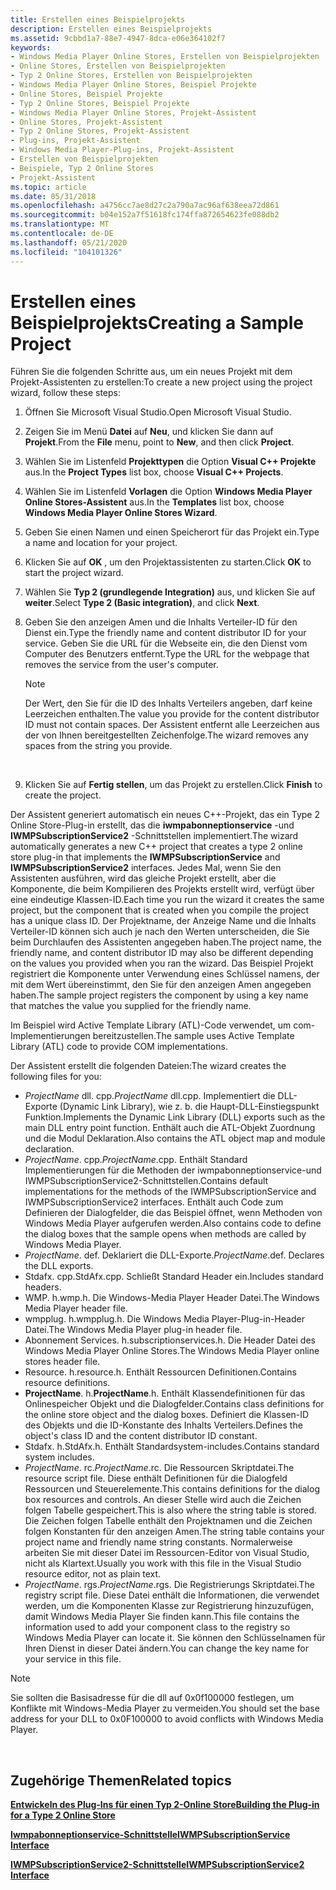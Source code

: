 ```yaml
---
title: Erstellen eines Beispielprojekts
description: Erstellen eines Beispielprojekts
ms.assetid: 9cbbd1a7-88e7-4947-8dca-e06e364102f7
keywords:
- Windows Media Player Online Stores, Erstellen von Beispielprojekten
- Online Stores, Erstellen von Beispielprojekten
- Typ 2 Online Stores, Erstellen von Beispielprojekten
- Windows Media Player Online Stores, Beispiel Projekte
- Online Stores, Beispiel Projekte
- Typ 2 Online Stores, Beispiel Projekte
- Windows Media Player Online Stores, Projekt-Assistent
- Online Stores, Projekt-Assistent
- Typ 2 Online Stores, Projekt-Assistent
- Plug-ins, Projekt-Assistent
- Windows Media Player-Plug-ins, Projekt-Assistent
- Erstellen von Beispielprojekten
- Beispiele, Typ 2 Online Stores
- Projekt-Assistent
ms.topic: article
ms.date: 05/31/2018
ms.openlocfilehash: a4756cc7ae8d27c2a790a7ac96af638eea72d861
ms.sourcegitcommit: b04e152a7f51618fc174ffa872654623fe088db2
ms.translationtype: MT
ms.contentlocale: de-DE
ms.lasthandoff: 05/21/2020
ms.locfileid: "104101326"
---
```

# <a name="creating-a-sample-project"></a><span data-ttu-id="e9882-117">Erstellen eines Beispielprojekts</span><span class="sxs-lookup"><span data-stu-id="e9882-117">Creating a Sample Project</span></span>

<span data-ttu-id="e9882-118">Führen Sie die folgenden Schritte aus, um ein neues Projekt mit dem Projekt-Assistenten zu erstellen:</span><span class="sxs-lookup"><span data-stu-id="e9882-118">To create a new project using the project wizard, follow these steps:</span></span>

1.  <span data-ttu-id="e9882-119">Öffnen Sie Microsoft Visual Studio.</span><span class="sxs-lookup"><span data-stu-id="e9882-119">Open Microsoft Visual Studio.</span></span>
2.  <span data-ttu-id="e9882-120">Zeigen Sie im Menü **Datei** auf **Neu**, und klicken Sie dann auf **Projekt**.</span><span class="sxs-lookup"><span data-stu-id="e9882-120">From the **File** menu, point to **New**, and then click **Project**.</span></span>
3.  <span data-ttu-id="e9882-121">Wählen Sie im Listenfeld **Projekttypen** die Option **Visual C++ Projekte** aus.</span><span class="sxs-lookup"><span data-stu-id="e9882-121">In the **Project Types** list box, choose **Visual C++ Projects**.</span></span>
4.  <span data-ttu-id="e9882-122">Wählen Sie im Listenfeld **Vorlagen** die Option **Windows Media Player Online Stores-Assistent** aus.</span><span class="sxs-lookup"><span data-stu-id="e9882-122">In the **Templates** list box, choose **Windows Media Player Online Stores Wizard**.</span></span>
5.  <span data-ttu-id="e9882-123">Geben Sie einen Namen und einen Speicherort für das Projekt ein.</span><span class="sxs-lookup"><span data-stu-id="e9882-123">Type a name and location for your project.</span></span>
6.  <span data-ttu-id="e9882-124">Klicken Sie auf **OK** , um den Projektassistenten zu starten.</span><span class="sxs-lookup"><span data-stu-id="e9882-124">Click **OK** to start the project wizard.</span></span>
7.  <span data-ttu-id="e9882-125">Wählen Sie **Typ 2 (grundlegende Integration)** aus, und klicken Sie auf **weiter**.</span><span class="sxs-lookup"><span data-stu-id="e9882-125">Select **Type 2 (Basic integration)**, and click **Next**.</span></span>
8.  <span data-ttu-id="e9882-126">Geben Sie den anzeigen Amen und die Inhalts Verteiler-ID für den Dienst ein.</span><span class="sxs-lookup"><span data-stu-id="e9882-126">Type the friendly name and content distributor ID for your service.</span></span> <span data-ttu-id="e9882-127">Geben Sie die URL für die Webseite ein, die den Dienst vom Computer des Benutzers entfernt.</span><span class="sxs-lookup"><span data-stu-id="e9882-127">Type the URL for the webpage that removes the service from the user's computer.</span></span>
    > [!Note]  
    > <span data-ttu-id="e9882-128">Der Wert, den Sie für die ID des Inhalts Verteilers angeben, darf keine Leerzeichen enthalten.</span><span class="sxs-lookup"><span data-stu-id="e9882-128">The value you provide for the content distributor ID must not contain spaces.</span></span> <span data-ttu-id="e9882-129">Der Assistent entfernt alle Leerzeichen aus der von Ihnen bereitgestellten Zeichenfolge.</span><span class="sxs-lookup"><span data-stu-id="e9882-129">The wizard removes any spaces from the string you provide.</span></span>

     

9.  <span data-ttu-id="e9882-130">Klicken Sie auf **Fertig stellen**, um das Projekt zu erstellen.</span><span class="sxs-lookup"><span data-stu-id="e9882-130">Click **Finish** to create the project.</span></span>

<span data-ttu-id="e9882-131">Der Assistent generiert automatisch ein neues C++-Projekt, das ein Type 2 Online Store-Plug-in erstellt, das die **iwmpabonneptionservice** -und **IWMPSubscriptionService2** -Schnittstellen implementiert.</span><span class="sxs-lookup"><span data-stu-id="e9882-131">The wizard automatically generates a new C++ project that creates a type 2 online store plug-in that implements the **IWMPSubscriptionService** and **IWMPSubscriptionService2** interfaces.</span></span> <span data-ttu-id="e9882-132">Jedes Mal, wenn Sie den Assistenten ausführen, wird das gleiche Projekt erstellt, aber die Komponente, die beim Kompilieren des Projekts erstellt wird, verfügt über eine eindeutige Klassen-ID.</span><span class="sxs-lookup"><span data-stu-id="e9882-132">Each time you run the wizard it creates the same project, but the component that is created when you compile the project has a unique class ID.</span></span> <span data-ttu-id="e9882-133">Der Projektname, der Anzeige Name und die Inhalts Verteiler-ID können sich auch je nach den Werten unterscheiden, die Sie beim Durchlaufen des Assistenten angegeben haben.</span><span class="sxs-lookup"><span data-stu-id="e9882-133">The project name, the friendly name, and content distributor ID may also be different depending on the values you provided when you ran the wizard.</span></span> <span data-ttu-id="e9882-134">Das Beispiel Projekt registriert die Komponente unter Verwendung eines Schlüssel namens, der mit dem Wert übereinstimmt, den Sie für den anzeigen Amen angegeben haben.</span><span class="sxs-lookup"><span data-stu-id="e9882-134">The sample project registers the component by using a key name that matches the value you supplied for the friendly name.</span></span>

<span data-ttu-id="e9882-135">Im Beispiel wird Active Template Library (ATL)-Code verwendet, um com-Implementierungen bereitzustellen.</span><span class="sxs-lookup"><span data-stu-id="e9882-135">The sample uses Active Template Library (ATL) code to provide COM implementations.</span></span>

<span data-ttu-id="e9882-136">Der Assistent erstellt die folgenden Dateien:</span><span class="sxs-lookup"><span data-stu-id="e9882-136">The wizard creates the following files for you:</span></span>

-   <span data-ttu-id="e9882-137">*ProjectName* dll. cpp.</span><span class="sxs-lookup"><span data-stu-id="e9882-137">*ProjectName* dll.cpp.</span></span> <span data-ttu-id="e9882-138">Implementiert die DLL-Exporte (Dynamic Link Library), wie z. b. die Haupt-DLL-Einstiegspunkt Funktion.</span><span class="sxs-lookup"><span data-stu-id="e9882-138">Implements the Dynamic Link Library (DLL) exports such as the main DLL entry point function.</span></span> <span data-ttu-id="e9882-139">Enthält auch die ATL-Objekt Zuordnung und die Modul Deklaration.</span><span class="sxs-lookup"><span data-stu-id="e9882-139">Also contains the ATL object map and module declaration.</span></span>
-   <span data-ttu-id="e9882-140">*ProjectName*. cpp.</span><span class="sxs-lookup"><span data-stu-id="e9882-140">*ProjectName*.cpp.</span></span> <span data-ttu-id="e9882-141">Enthält Standard Implementierungen für die Methoden der iwmpabonneptionservice-und IWMPSubscriptionService2-Schnittstellen.</span><span class="sxs-lookup"><span data-stu-id="e9882-141">Contains default implementations for the methods of the IWMPSubscriptionService and IWMPSubscriptionService2 interfaces.</span></span> <span data-ttu-id="e9882-142">Enthält auch Code zum Definieren der Dialogfelder, die das Beispiel öffnet, wenn Methoden von Windows Media Player aufgerufen werden.</span><span class="sxs-lookup"><span data-stu-id="e9882-142">Also contains code to define the dialog boxes that the sample opens when methods are called by Windows Media Player.</span></span>
-   <span data-ttu-id="e9882-143">*ProjectName*. def. Deklariert die DLL-Exporte.</span><span class="sxs-lookup"><span data-stu-id="e9882-143">*ProjectName*.def. Declares the DLL exports.</span></span>
-   <span data-ttu-id="e9882-144">Stdafx. cpp.</span><span class="sxs-lookup"><span data-stu-id="e9882-144">StdAfx.cpp.</span></span> <span data-ttu-id="e9882-145">Schließt Standard Header ein.</span><span class="sxs-lookup"><span data-stu-id="e9882-145">Includes standard headers.</span></span>
-   <span data-ttu-id="e9882-146">WMP. h.</span><span class="sxs-lookup"><span data-stu-id="e9882-146">wmp.h.</span></span> <span data-ttu-id="e9882-147">Die Windows-Media Player Header Datei.</span><span class="sxs-lookup"><span data-stu-id="e9882-147">The Windows Media Player header file.</span></span>
-   <span data-ttu-id="e9882-148">wmpplug. h.</span><span class="sxs-lookup"><span data-stu-id="e9882-148">wmpplug.h.</span></span> <span data-ttu-id="e9882-149">Die Windows Media Player-Plug-in-Header Datei.</span><span class="sxs-lookup"><span data-stu-id="e9882-149">The Windows Media Player plug-in header file.</span></span>
-   <span data-ttu-id="e9882-150">Abonnement Services. h.</span><span class="sxs-lookup"><span data-stu-id="e9882-150">subscriptionservices.h.</span></span> <span data-ttu-id="e9882-151">Die Header Datei des Windows Media Player Online Stores.</span><span class="sxs-lookup"><span data-stu-id="e9882-151">The Windows Media Player online stores header file.</span></span>
-   <span data-ttu-id="e9882-152">Resource. h.</span><span class="sxs-lookup"><span data-stu-id="e9882-152">resource.h.</span></span> <span data-ttu-id="e9882-153">Enthält Ressourcen Definitionen.</span><span class="sxs-lookup"><span data-stu-id="e9882-153">Contains resource definitions.</span></span>
-   <span data-ttu-id="e9882-154">**ProjectName**. h.</span><span class="sxs-lookup"><span data-stu-id="e9882-154">**ProjectName**.h.</span></span> <span data-ttu-id="e9882-155">Enthält Klassendefinitionen für das Onlinespeicher Objekt und die Dialogfelder.</span><span class="sxs-lookup"><span data-stu-id="e9882-155">Contains class definitions for the online store object and the dialog boxes.</span></span> <span data-ttu-id="e9882-156">Definiert die Klassen-ID des Objekts und die ID-Konstante des Inhalts Verteilers.</span><span class="sxs-lookup"><span data-stu-id="e9882-156">Defines the object's class ID and the content distributor ID constant.</span></span>
-   <span data-ttu-id="e9882-157">Stdafx. h.</span><span class="sxs-lookup"><span data-stu-id="e9882-157">StdAfx.h.</span></span> <span data-ttu-id="e9882-158">Enthält Standardsystem-includes.</span><span class="sxs-lookup"><span data-stu-id="e9882-158">Contains standard system includes.</span></span>
-   <span data-ttu-id="e9882-159">*ProjectName*. rc.</span><span class="sxs-lookup"><span data-stu-id="e9882-159">*ProjectName*.rc.</span></span> <span data-ttu-id="e9882-160">Die Ressourcen Skriptdatei.</span><span class="sxs-lookup"><span data-stu-id="e9882-160">The resource script file.</span></span> <span data-ttu-id="e9882-161">Diese enthält Definitionen für die Dialogfeld Ressourcen und Steuerelemente.</span><span class="sxs-lookup"><span data-stu-id="e9882-161">This contains definitions for the dialog box resources and controls.</span></span> <span data-ttu-id="e9882-162">An dieser Stelle wird auch die Zeichen folgen Tabelle gespeichert.</span><span class="sxs-lookup"><span data-stu-id="e9882-162">This is also where the string table is stored.</span></span> <span data-ttu-id="e9882-163">Die Zeichen folgen Tabelle enthält den Projektnamen und die Zeichen folgen Konstanten für den anzeigen Amen.</span><span class="sxs-lookup"><span data-stu-id="e9882-163">The string table contains your project name and friendly name string constants.</span></span> <span data-ttu-id="e9882-164">Normalerweise arbeiten Sie mit dieser Datei im Ressourcen-Editor von Visual Studio, nicht als Klartext.</span><span class="sxs-lookup"><span data-stu-id="e9882-164">Usually you work with this file in the Visual Studio resource editor, not as plain text.</span></span>
-   <span data-ttu-id="e9882-165">*ProjectName*. rgs.</span><span class="sxs-lookup"><span data-stu-id="e9882-165">*ProjectName*.rgs.</span></span> <span data-ttu-id="e9882-166">Die Registrierungs Skriptdatei.</span><span class="sxs-lookup"><span data-stu-id="e9882-166">The registry script file.</span></span> <span data-ttu-id="e9882-167">Diese Datei enthält die Informationen, die verwendet werden, um die Komponenten Klasse zur Registrierung hinzuzufügen, damit Windows Media Player Sie finden kann.</span><span class="sxs-lookup"><span data-stu-id="e9882-167">This file contains the information used to add your component class to the registry so Windows Media Player can locate it.</span></span> <span data-ttu-id="e9882-168">Sie können den Schlüsselnamen für Ihren Dienst in dieser Datei ändern.</span><span class="sxs-lookup"><span data-stu-id="e9882-168">You can change the key name for your service in this file.</span></span>

> [!Note]  
> <span data-ttu-id="e9882-169">Sie sollten die Basisadresse für die dll auf 0x0f100000 festlegen, um Konflikte mit Windows-Media Player zu vermeiden.</span><span class="sxs-lookup"><span data-stu-id="e9882-169">You should set the base address for your DLL to 0x0F100000 to avoid conflicts with Windows Media Player.</span></span>

 

## <a name="related-topics"></a><span data-ttu-id="e9882-170">Zugehörige Themen</span><span class="sxs-lookup"><span data-stu-id="e9882-170">Related topics</span></span>

<dl> <dt>

[<span data-ttu-id="e9882-171">**Entwickeln des Plug-Ins für einen Typ 2-Online Store**</span><span class="sxs-lookup"><span data-stu-id="e9882-171">**Building the Plug-in for a Type 2 Online Store**</span></span>](building-the-plug-in-for-a-type-2-online-store.md)
</dt> <dt>

[<span data-ttu-id="e9882-172">**Iwmpabonneptionservice-Schnittstelle**</span><span class="sxs-lookup"><span data-stu-id="e9882-172">**IWMPSubscriptionService Interface**</span></span>](/previous-versions/windows/desktop/api/subscriptionservices/nn-subscriptionservices-iwmpsubscriptionservice)
</dt> <dt>

[<span data-ttu-id="e9882-173">**IWMPSubscriptionService2-Schnittstelle**</span><span class="sxs-lookup"><span data-stu-id="e9882-173">**IWMPSubscriptionService2 Interface**</span></span>](/previous-versions/windows/desktop/api/subscriptionservices/nn-subscriptionservices-iwmpsubscriptionservice2)
</dt> </dl>

 

 




